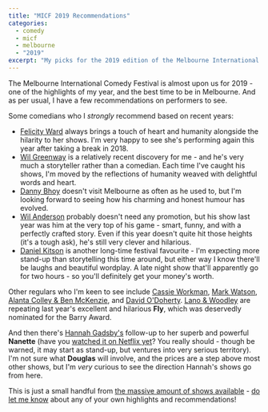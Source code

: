 ```yaml
---
title: "MICF 2019 Recommendations"
categories:
  - comedy
  - micf
  - melbourne
  - "2019"
excerpt: "My picks for the 2019 edition of the Melbourne International Comedy Festival"
---
```


The Melbourne International Comedy Festival is almost upon us for 2019 - one of the highlights of my year, and the best time to be in Melbourne. And as per usual, I have a few recommendations on performers to see.

Some comedians who I _strongly_ recommend based on recent years:

* [Felicity Ward](https://www.comedyfestival.com.au/2019/shows/busting-a-nut) always brings a touch of heart and humanity alongside the hilarity to her shows. I'm very happy to see she's performing again this year after taking a break in 2018.
* [Wil Greenway](https://www.comedyfestival.com.au/2019/shows/wil-greenway-either-side-of-everything) is a relatively recent discovery for me - and he's very much a storyteller rather than a comedian. Each time I've caught his shows, I'm moved by the reflections of humanity weaved with delightful words and heart.
* [Danny Bhoy](https://www.comedyfestival.com.au/2019/shows/danny-bhoy-age-of-fools) doesn't visit Melbourne as often as he used to, but I'm looking forward to seeing how his charming and honest humour has evolved.
* [Wil Anderson](https://www.comedyfestival.com.au/2019/shows/wil-informed) probably doesn't need any promotion, but his show last year was him at the very top of his game - smart, funny, and with a perfectly crafted story. Even if this year doesn't quite hit those heights (it's a tough ask), he's still very clever and hilarious.
* [Daniel Kitson](https://www.comedyfestival.com.au/2019/shows/daniel-kitson) is another long-time festival favourite - I'm expecting more stand-up than storytelling this time around, but either way I know there'll be laughs and beautiful wordplay. A late night show that'll apparently go for two hours - so you'll definitely get your money's worth.

Other regulars who I'm keen to see include [Cassie Workman](https://www.comedyfestival.com.au/2019/shows/cassie-workman), [Mark Watson](https://www.comedyfestival.com.au/2019/shows/mark-watson), [Alanta Colley & Ben McKenzie](https://www.comedyfestival.com.au/2019/shows/you-chose-poorly), and [David O'Doherty](https://www.comedyfestival.com.au/2019/shows/david-o-doherty). [Lano & Woodley](https://www.comedyfestival.com.au/2019/shows/lano-woodley) are repeating last year's excellent and hilarious **Fly**, which was deservedly nominated for the Barry Award.

And then there's [Hannah Gadsby's](https://www.comedyfestival.com.au/2019/shows/hannah-gadsby) follow-up to her superb and powerful **Nanette** (have you [watched it on Netflix yet](https://www.netflix.com/title/80233611)? You really should - though be warned, it may start as stand-up, but ventures into very serious territory). I'm not sure what **Douglas** will involve, and the prices are a step above most other shows, but I'm _very_ curious to see the direction Hannah's shows go from here.

This is just a small handful from [the massive amount of shows available](https://www.comedyfestival.com.au/2019/shows?filters[sort]=alpha&filters[category]=&filters[date]=&filters[venue]=all&filters[accessible]=) - [do let me know](https://twitter.com/pat) about any of your own highlights and recommendations!
